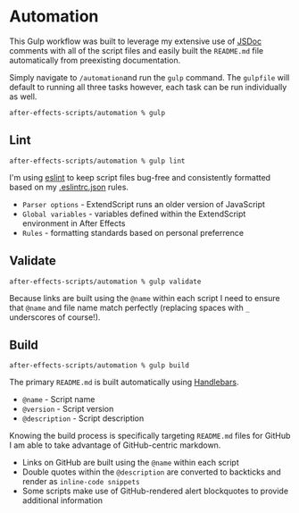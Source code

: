 # Automation

This Gulp workflow was built to leverage my extensive use of [JSDoc](https://jsdoc.app/) comments with all of the script files and easily built the `README.md` file automatically from preexisting documentation.

Simply navigate to `/automation`and run the `gulp` command. The `gulpfile` will default to running all three tasks however, each task can be run individually as well.

`after-effects-scripts/automation % gulp`

## Lint

`after-effects-scripts/automation % gulp lint`

I'm using [eslint](https://eslint.org/) to keep script files bug-free and consistently formatted based on my [.eslintrc.json](.eslintrc.json) rules.

* `Parser options` - ExtendScript runs an older version of JavaScript
* `Global variables` - variables defined within the ExtendScript environment in After Effects
* `Rules` - formatting standards based on personal preferrence

## Validate

`after-effects-scripts/automation % gulp validate`

Because links are built using the `@name` within each script I need to ensure that `@name` and file name match perfectly (replacing spaces with `_` underscores of course!).

## Build

`after-effects-scripts/automation % gulp build`

The primary `README.md` is built automatically using [Handlebars](https://handlebarsjs.com/).

* `@name` - Script name
* `@version` - Script version
* `@description` - Script description

Knowing the build process is specifically targeting `README.md` files for GitHub I am able to take advantage of GitHub-centric markdown.

* Links on GitHub are built using the `@name` within each script
* Double quotes within the `@description` are converted to backticks and render as `inline-code snippets`
* Some scripts make use of GitHub-rendered alert blockquotes to provide additional information